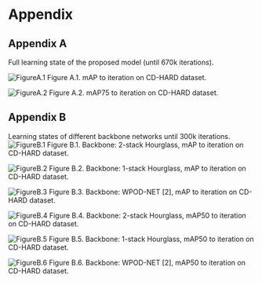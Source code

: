 # Appendix
## Appendix A
Full learning state of the proposed model (until 670k iterations).

![FigureA.1](pics/FigureA.1.jpg)
Figure A.1. mAP to iteration on CD-HARD dataset.

![FigureA.2](pics/FigureA.2.jpg)
Figure A.2. mAP75 to iteration on CD-HARD dataset.

## Appendix B
Learning states of different backbone networks until 300k iterations.
![FigureB.1](pics/FigureB.1.jpg)
Figure B.1. Backbone: 2-stack Hourglass, mAP to iteration on CD-HARD dataset.

![FigureB.2](pics/FigureB.2.jpg)
Figure B.2. Backbone: 1-stack Hourglass, mAP to iteration on CD-HARD dataset.

![FigureB.3](pics/FigureB.3.jpg)
Figure B.3. Backbone: WPOD-NET [2], mAP to iteration on CD-HARD dataset.

![FigureB.4](pics/FigureB.4.jpg)
Figure B.4. Backbone: 2-stack Hourglass, mAP50 to iteration on CD-HARD dataset.

![FigureB.5](pics/FigureB.5.jpg)
Figure B.5. Backbone: 1-stack Hourglass, mAP50 to iteration on CD-HARD dataset.

![FigureB.6](pics/FigureB.6.jpg)
Figure B.6. Backbone: WPOD-NET [2], mAP50 to iteration on CD-HARD dataset.